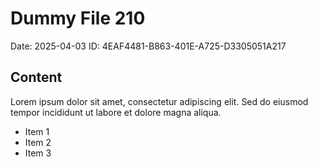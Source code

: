 # Dummy File 210

Date: 2025-04-03
ID: 4EAF4481-B863-401E-A725-D3305051A217

## Content

Lorem ipsum dolor sit amet, consectetur adipiscing elit.
Sed do eiusmod tempor incididunt ut labore et dolore magna aliqua.

* Item 1
* Item 2
* Item 3
